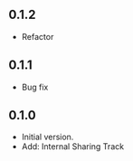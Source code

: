 ## 0.1.2
- Refactor

## 0.1.1
- Bug fix

## 0.1.0

- Initial version.
- Add: Internal Sharing Track
